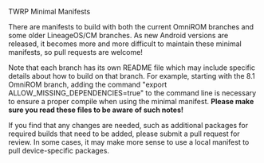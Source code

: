 TWRP Minimal Manifests

There are manifests to build with both the current OmniROM branches and some older LineageOS/CM branches. As new Android versions are released, it becomes more and more difficult to maintain these minimal manifests, so pull requests are welcome!

Note that each branch has its own README file which may include specific details about how to build on that branch. For example, starting with the 8.1 OmniROM branch, adding the command "export ALLOW_MISSING_DEPENDENCIES=true" to the command line is necessary to ensure a proper compile when using the minimal manifest. **Please make sure you read these files to be aware of such notes!**

If you find that any changes are needed, such as additional packages for required builds that need to be added, please submit a pull request for review. In some cases, it may make more sense to use a local manifest to pull device-specific packages.
